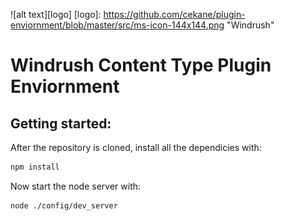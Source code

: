 ![alt text][logo]
[logo]: https://github.com/cekane/plugin-enviornment/blob/master/src/ms-icon-144x144.png "Windrush"
# Windrush Content Type Plugin Enviornment


## Getting started:
After the repository is cloned, install all the dependicies with: 
```sh
npm install
```
Now start the node server with:
```sh
node ./config/dev_server
```
